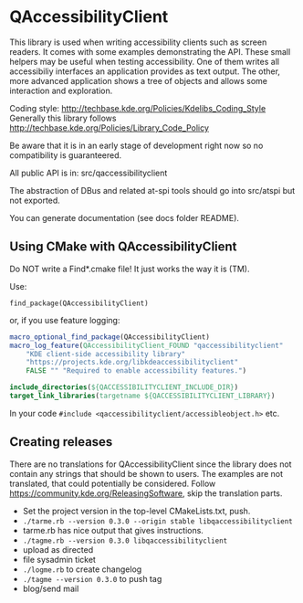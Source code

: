 QAccessibilityClient
====================

This library is used when writing accessibility clients such as screen readers.
It comes with some examples demonstrating the API. These small helpers may be useful when testing accessibility.
One of them writes all accessibiliy interfaces an application provides as text output.
The other, more advanced application shows a tree of objects and allows some interaction and exploration.

Coding style: <http://techbase.kde.org/Policies/Kdelibs_Coding_Style>
Generally this library follows <http://techbase.kde.org/Policies/Library_Code_Policy>

Be aware that it is in an early stage of development right now so no compatibility is guaranteered.

All public API is in:
src/qaccessibilityclient

The abstraction of DBus and related at-spi tools should go into
src/atspi
but not exported.

You can generate documentation (see docs folder README).

Using CMake with QAccessibilityClient
-------------------------------------

Do NOT write a Find*.cmake file! It just works the way it is (TM).

Use:

`find_package(QAccessibilityClient)`

or, if you use feature logging:

```cmake
macro_optional_find_package(QAccessibilityClient)
macro_log_feature(QAccessibilityClient_FOUND "qaccessibilityclient"
    "KDE client-side accessibility library"
    "https://projects.kde.org/libkdeaccessibilityclient"
    FALSE "" "Required to enable accessibility features.")

include_directories(${QACCESSIBILITYCLIENT_INCLUDE_DIR})
target_link_libraries(targetname ${QACCESSIBILITYCLIENT_LIBRARY})
```

In your code `#include <qaccessibilityclient/accessibleobject.h>` etc.

Creating releases
-----------------

There are no translations for QAccessibilityClient since the library does not contain any strings that should be shown to users.
The examples are not translated, that could potentially be considered.
Follow <https://community.kde.org/ReleasingSoftware>, skip the translation parts.

* Set the project version in the top-level CMakeLists.txt, push.
* `./tarme.rb --version 0.3.0 --origin stable libqaccessibilityclient`
* tarme.rb has nice output that gives instructions.
* `./tagme.rb --version 0.3.0 libqaccessibilityclient`
* upload as directed
* file sysadmin ticket
* `./logme.rb` to create changelog
* `./tagme --version 0.3.0` to push tag
* blog/send mail

